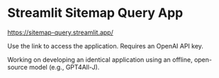 # Streamlit Sitemap Query App

https://sitemap-query.streamlit.app/

Use the link to access the application. Requires an OpenAI API key.

Working on developing an identical application using an offline, open-source model (e.g., GPT4All-J).
